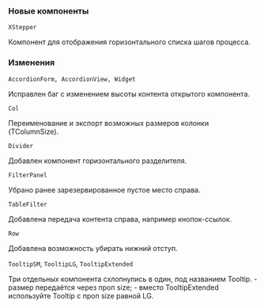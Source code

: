 ### Новые компоненты

`XStepper`

Компонент для отображения горизонтального списка шагов процесса.

### Изменения

`AccordionForm, AccordionView, Widget`

Исправлен баг с изменением высоты контента открытого компонента.

`Col`

Переименование и экспорт возможных размеров колонки (TColumnSize).

`Divider`

Добавлен компонент горизонтального разделителя.

`FilterPanel`

Убрано ранее зарезервированное пустое место справа.

`TableFilter`

Добавлена передача контента справа, например кнопок-ссылок.

`Row`

Добавлена возможность убирать нижний отступ.

`TooltipSM`, `TooltipLG`, `TooltipExtended`

Три отдельных компонента схлопнулись в один, под названием Tooltip.
    - размер передаётся через проп size;
    - вместо TooltipExtended используйте Tooltip с проп size равной LG.
